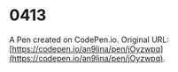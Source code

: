 # 0413

A Pen created on CodePen.io. Original URL: [https://codepen.io/an9lina/pen/jOyzwpq](https://codepen.io/an9lina/pen/jOyzwpq).


